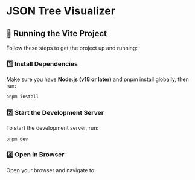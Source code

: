 # JSON Tree Visualizer

## 🚀 Running the Vite Project

Follow these steps to get the project up and running:

### 1️⃣ Install Dependencies
Make sure you have **Node.js (v18 or later)** and pnpm install globally, then run:
```bash
pnpm install
```

### 2️⃣ Start the Development Server
To start the development server, run:
```bashbash
pnpm dev
```

### 3️⃣ Open in Browser
Open your browser and navigate to:
```http://localhost:5173
```


